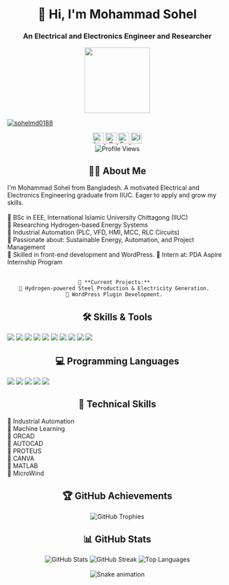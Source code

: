 <div align="center">   
  <h1 class="animated-text" align="center"> 🚀 Hi, I'm Mohammad Sohel </h1>
  <h3 align="center"> An Electrical and Electronics Engineer and Researcher</h3>

<img align="center" height="150" src="https://media0.giphy.com/media/v1.Y2lkPTc5MGI3NjExengzeXFhcjRwazFxMTZ4azcxajFhazYyOG5ndDJmeGYzcmhtczRrZCZlcD12MV9pbnRlcm5hbF9naWZfYnlfaWQmY3Q9Zw/APXTVQpsOIqJRlxnny/giphy.gif" />


  <p align="left"> 
    <a href="https://github.com/ryo-ma/github-profile-trophy"><img src="https://github-profile-trophy.vercel.app/?username=sohelmd0188" alt="sohelmd0188" /></a> 
  </p>

  <div align="center">  
    <a href="https://linkedin.com/in/mohammad-sohel-94785421b/">
      <img src="https://img.shields.io/static/v1?message=LinkedIn&logo=linkedin&label=&color=0077B5&logoColor=white&labelColor=&style=for-the-badge" height="25" alt="LinkedIn" />
    </a>  
    <a href="mailto:sohel201008@gmail.com">
      <img src="https://img.shields.io/static/v1?message=Gmail&logo=gmail&label=&color=D14836&logoColor=white&labelColor=&style=for-the-badge" height="25" alt="Gmail" />
    </a>  
    <a href="https://www.facebook.com/sohel.uddin.98284">
      <img src="https://img.shields.io/static/v1?message=Facebook&logo=facebook&label=&color=3b5998&logoColor=white&labelColor=&style=for-the-badge" height="25" alt="Facebook" />
    </a>
    <a href="https://www.instagram.com/sohel.uddin.98284/">
      <img src="https://img.shields.io/static/v1?message=Instagram&logo=instagram&label=&color=e4405f&logoColor=white&labelColor=&style=for-the-badge" height="25" alt="Instagram" />
    </a>
  </div>  

  <div align="center">  
    <img src="https://visitor-badge.laobi.icu/badge?page_id=sohelmd0188.sohelmd0188" alt="Profile Views" />  
  </div>  

  <h2>👩‍💻 About Me</h2>

  <p align="left">
    I'm Mohammad Sohel from Bangladesh. A motivated Electrical and Electronics Engineering graduate from IIUC. Eager to apply and grow my skills. <br><br>
    🔹 BSc in EEE, International Islamic University Chittagong (IIUC) <br>  
    🔹 Researching Hydrogen-based Energy Systems <br>  
    🔹 Industrial Automation (PLC, VFD, HMI, MCC, RLC Circuits) <br>   
    🔹 Passionate about: Sustainable Energy, Automation, and Project Management <br>  
    🔹 Skilled in front-end development and WordPress.
    🔹 Intern at: PDA Aspire Internship Program <br><br>  

    🌱 **Current Projects:**  
    🔹 Hydrogen-powered Steel Production & Electricity Generation.  
    🔹 WordPress Plugin Development.  
  </p>  

  <h2>🛠 Skills & Tools</h2>

  <div align="left">    
    <img src="https://img.shields.io/badge/PLC-FFA500?style=for-the-badge&logo=siemens&logoColor=white" />    
    <img src="https://img.shields.io/badge/VFD-FF5722?style=for-the-badge&logo=automation&logoColor=white" />  
    <img src="https://img.shields.io/badge/HMI-4CAF50?style=for-the-badge&logo=industrial&logoColor=white" />  
    <img src="https://img.shields.io/badge/RLC-008080?style=for-the-badge&logo=electronics&logoColor=white" />  
    <img src="https://img.shields.io/badge/MCC-FF5733?style=for-the-badge&logo=engineering&logoColor=white" />  
    <img src="https://img.shields.io/badge/WordPress-21759B?style=for-the-badge&logo=wordpress&logoColor=white" />
    <img src="https://img.shields.io/badge/Arduino IDE-00979D?style=for-the-badge&logo=arduino&logoColor=white" />  
    <img src="https://img.shields.io/badge/MS Word-2B579A?style=for-the-badge&logo=microsoftword&logoColor=white" />  
    <img src="https://img.shields.io/badge/Excel-217346?style=for-the-badge&logo=microsoftexcel&logoColor=white" />  
    <img src="https://img.shields.io/badge/PowerPoint-B7472A?style=for-the-badge&logo=microsoftpowerpoint&logoColor=white" />  
  </div>  

  <h2>💻 Programming Languages</h2>  

  <div align="left">  
    <img src="https://img.shields.io/badge/Ladder Logic-FFA500?style=for-the-badge&logo=engineering&logoColor=white" />  
    <img src="https://img.shields.io/badge/MATLAB-0076A8?style=for-the-badge&logo=mathworks&logoColor=white" />  
    <img src="https://img.shields.io/badge/Python-3776AB?style=for-the-badge&logo=python&logoColor=white" />  
    <img src="https://img.shields.io/badge/HTML-E34F26?style=for-the-badge&logo=html5&logoColor=white" />  
    <img src="https://img.shields.io/badge/CSS-1572B6?style=for-the-badge&logo=css3&logoColor=white" />  
  </div>  

  <h2>🔧 Technical Skills</h2>  

  <div align="left">  
    🔹 Industrial Automation<br>
    🔹 Machine Learning<br>
    🔹 ORCAD<br>
    🔹 AUTOCAD<br>
    🔹 PROTEUS<br>
    🔹 CANVA<br>
    🔹 MATLAB<br>
    🔹 MicroWind  
  </div>  

  <h2>🏆 GitHub Achievements</h2>  

  <div align="center">  
    <img src="https://github-profile-trophy.vercel.app/?username=sohelmd0188&theme=radical&no-bg=true&no-frame=true" alt="GitHub Trophies" />  
  </div>  

  <h2>📊 GitHub Stats</h2>  

  <div align="center">  
    <img src="https://github-readme-stats.vercel.app/api?username=sohelmd0188&show_icons=true&theme=radical" alt="GitHub Stats" />  
    <img src="https://github-readme-streak-stats.herokuapp.com/?user=sohelmd0188&theme=radical" alt="GitHub Streak" />  
    <img src="https://github-readme-stats.vercel.app/api/top-langs/?username=sohelmd0188&layout=compact&theme=radical" alt="Top Languages" />  
  </div>

  <br clear="both">

<img src="https://raw.githubusercontent.com/sohelmd0188/sohelmd0188/output/snake.svg" alt="Snake animation" />



